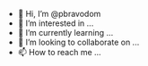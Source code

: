 - 👋 Hi, I’m @pbravodom
- 👀 I’m interested in ...
- 🌱 I’m currently learning ...
- 💞️ I’m looking to collaborate on ...
- 📫 How to reach me ...

<!---
pbravodom/pbravodom is a ✨ special ✨ repository because its `README.md` (this file) appears on your GitHub profile.
You can click the Preview link to take a look at your changes.
--->
